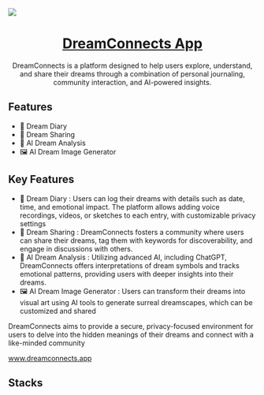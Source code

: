  <img src="https://github.com/user-attachments/assets/ab094f65-f698-4996-a473-5390370042f6" />
<a href="www.dreamconnects.app">
  <h1 align="center">DreamConnects App</h1>
</a>

<p align="center">
DreamConnects is a platform designed to help users explore, understand, and share their dreams through a combination of personal journaling, community interaction, and AI-powered insights.
</p>


## Features

- 🌟 Dream Diary
- 🦄 Dream Sharing
- 🔮 AI Dream Analysis
- 🖼️ AI Dream Image Generator

## Key Features

- 🌟 Dream Diary : 
Users can log their dreams with details such as date, time, and emotional impact. The platform allows adding voice recordings, videos, or sketches to each entry, with customizable privacy settings
- 🦄 Dream Sharing : 
DreamConnects fosters a community where users can share their dreams, tag them with keywords for discoverability, and engage in discussions with others.
- 🔮 AI Dream Analysis :
 Utilizing advanced AI, including ChatGPT, DreamConnects offers interpretations of dream symbols and tracks emotional patterns, providing users with deeper insights into their dreams.
- 🖼️ AI Dream Image Generator :
Users can transform their dreams into visual art using AI tools to generate surreal dreamscapes, which can be customized and shared

DreamConnects aims to provide a secure, privacy-focused environment for users to delve into the hidden meanings of their dreams and connect with a like-minded community

www.dreamconnects.app

## Stacks
